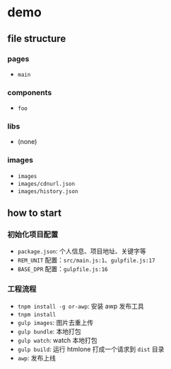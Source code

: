 # demo

## file structure

### pages

- `main`

### components

- `foo`

### libs

- (none)

### images

- `images`
- `images/cdnurl.json`
- `images/history.json`

## how to start

### 初始化项目配置

- `package.json`: 个人信息、项目地址、关键字等
- `REM_UNIT` 配置：`src/main.js:1`、`gulpfile.js:17`
- `BASE_DPR` 配置：`gulpfile.js:16`

### 工程流程

- `tnpm install -g or-awp`: 安装 awp 发布工具
- `tnpm install`
- `gulp images`: 图片去重上传
- `gulp bundle`: 本地打包
- `gulp watch`: watch 本地打包
- `gulp build`: 运行 htmlone 打成一个请求到 `dist` 目录
- `awp`: 发布上线
